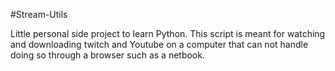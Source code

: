 #Stream-Utils

Little personal side project to learn Python. This script is meant for watching and downloading twitch and Youtube on a computer that can not handle doing so through a browser such as a netbook.
